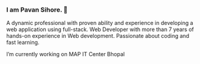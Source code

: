 ### I am Pavan Sihore. 👋
A dynamic professional with proven ability and experience in developing a web application using full-stack. Web Developer with more than 7 years of hands-on experience in Web development. Passionate about coding and fast learning.

I’m currently working on MAP IT Center Bhopal

<!--
**pavan-sihore/pavan-sihore** is a ✨ _special_ ✨ repository because its `README.md` (this file) appears on your GitHub profile.

Here are some ideas to get you started:

- 🔭 I’m currently working on ...
- 🌱 I’m currently learning ...
- 👯 I’m looking to collaborate on ...
- 🤔 I’m looking for help with ...
- 💬 Ask me about ...
- 📫 How to reach me: ...
- 😄 Pronouns: ...
- ⚡ Fun fact: ...
-->
